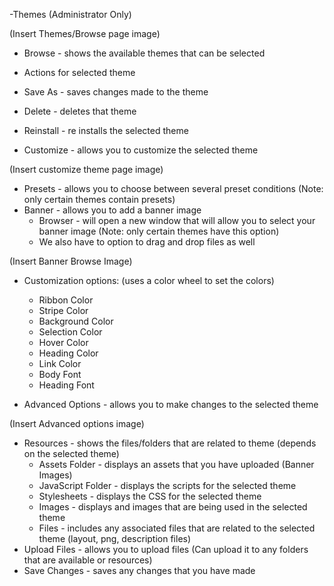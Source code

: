 -Themes (Administrator Only)

(Insert Themes/Browse page image)

* Browse - shows the available themes that can be selected
* Actions for selected theme
 * Save As - saves changes made to the theme
 * Delete - deletes that theme
 * Reinstall - re installs the selected theme

* Customize - allows you to customize the selected theme

(Insert customize theme page image)

* Presets - allows you to choose between several preset conditions (Note: only certain themes contain presets)
* Banner - allows you to add a banner image
     * Browser - will open a new window that will allow you to select your banner image (Note: only certain themes have this option)
     * We also have to option to drag and drop files as well

(Insert Banner Browse Image)

* Customization options: (uses a color wheel to set the colors)
    * Ribbon Color
    * Stripe Color
    * Background Color
    * Selection Color
    * Hover Color
    * Heading Color
    * Link Color
    * Body Font
    * Heading Font

* Advanced Options - allows you to make changes to the selected theme

(Insert Advanced options image)

* Resources - shows the files/folders that are related to theme (depends on the selected theme)
     * Assets Folder - displays an assets that you have uploaded (Banner Images)
     * JavaScript Folder - displays the scripts for the selected theme
     * Stylesheets - displays the CSS for the selected theme
     * Images - displays and images that are being used in the selected theme
     * Files - includes any associated files that are related to the selected theme (layout, png, description files)
* Upload Files - allows you to upload files (Can upload it to any folders that are available or resources) 
* Save Changes - saves any changes that you have made






     